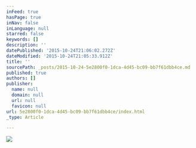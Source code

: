```yaml
---
inFeed: true
hasPage: true
inNav: false
inLanguage: null
starred: false
keywords: []
description: ''
datePublished: '2015-10-24T21:06:02.272Z'
dateModified: '2015-10-24T21:05:33.912Z'
title: ''
sourcePath: _posts/2015-10-24-5e2800f0-1dca-4d45-bc09-bb7f61dbb4ce.md
published: true
authors: []
publisher:
  name: null
  domain: null
  url: null
  favicon: null
url: 5e2800f0-1dca-4d45-bc09-bb7f61dbb4ce/index.html
_type: Article

---
```

![](https://the-grid-user-content.s3-us-west-2.amazonaws.com/8349f7a5-4ac4-40f8-ab5f-eea6c96e265a.jpg)